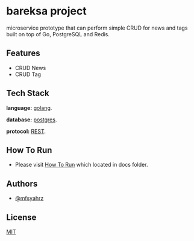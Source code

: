 # bareksa project

microservice prototype that can perform simple CRUD for news and tags built on top of Go, PostgreSQL and Redis.

## Features

- CRUD News
- CRUD Tag

## Tech Stack

**language:** [golang](https://golang.org/).

**database:**  [postgres](https://www.postgresql.org/).

**protocol:** [REST](https://restfulapi.net/).

## How To Run
  - Please visit [How To Run](https://github.com/mfsyahrz/bareksaproject/blob/master/docs/how_to_run.md) which located in docs folder.

## Authors

- [@mfsyahrz](https://www.github.com/mfsyahrz)

## License

[MIT](https://choosealicense.com/licenses/mit/)
